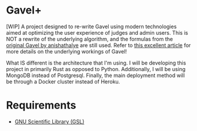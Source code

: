 # Gavel+

[WIP] A project designed to re-write Gavel using modern technologies aimed at optimizing the user experience of judges and admin users. This is NOT a rewrite of the underlying algorithm, and the formulas from the [original Gavel by anishathalye](https://github.com/anishathalye/gavel) are still used. Refer to [this excellent article](https://www.anishathalye.com/2015/03/07/designing-a-better-judging-system/) for more details on the underlying workings of Gavel!

What IS different is the architecture that I'm using. I will be developing this project in primarily Rust as opposed to Python. Additionally, I will be using MongoDB instead of Postgresql. Finally, the main deployment method will be through a Docker cluster instead of Heroku.

# Requirements

* [GNU Scientific Library (GSL)](https://www.gnu.org/software/gsl/)


